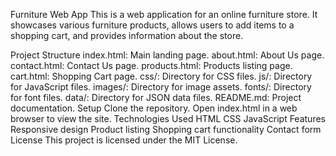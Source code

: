 Furniture Web App
This is a web application for an online furniture store. It showcases various furniture products, allows users to add items to a shopping cart, and provides information about the store.

Project Structure
index.html: Main landing page.
about.html: About Us page.
contact.html: Contact Us page.
products.html: Products listing page.
cart.html: Shopping Cart page.
css/: Directory for CSS files.
js/: Directory for JavaScript files.
images/: Directory for image assets.
fonts/: Directory for font files.
data/: Directory for JSON data files.
README.md: Project documentation.
Setup
Clone the repository.
Open index.html in a web browser to view the site.
Technologies Used
HTML
CSS
JavaScript
Features
Responsive design
Product listing
Shopping cart functionality
Contact form
License
This project is licensed under the MIT License.
